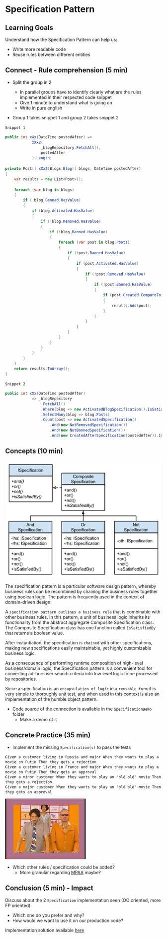 # Specification Pattern
## Learning Goals
Understand how the Specification Pattern can help us:
- Write more readable code
- Reuse rules between different entities

## Connect - Rule comprehension (5 min)
- Split the group in 2
  - In parallel groups have to identify clearly what are the rules implemented in their respected code snippet 
  - Give 1 minute to understand what is going on
  - Write in pure english

- Group 1 takes snippet 1 and group 2 takes snippet 2

`Snippet 1`
```c#
public int xXx(DateTime postedAfter) => 
            xXx2(
                _blogRepository.FetchAll(),
                postedAfter
            ).Length;

private Post[] xXx2(Blogs.Blog[] blogs, DateTime postedAfter)
{
    var results = new List<Post>();

    foreach (var blog in blogs)
    {
        if (!blog.Banned.HasValue)
        {
            if (blog.Activated.HasValue)
            {
                if (!blog.Removed.HasValue)
                {
                    if (!blog.Banned.HasValue)
                    {
                        foreach (var post in blog.Posts)
                        {
                            if (!post.Banned.HasValue)
                            {
                                if (post.Activated.HasValue)
                                {
                                    if (!post.Removed.HasValue)
                                    {
                                        if (!post.Banned.HasValue)
                                        {
                                            if (post.Created.CompareTo(postedAfter) == 1)
                                            {
                                                results.Add(post);
                                            }
                                        }
                                    }
                                }
                            }
                        }
                    }
                }
            }
        }
    }
    return results.ToArray();
}
```

`Snippet 2`
```c#
public int xXx(DateTime postedAfter)
            => _blogRepository
                .FetchAll()
                .Where(blog => new ActivatedBlogSpecification().IsSatisfiedBy(blog))
                .SelectMany(blog => blog.Posts)
                .Count(post => new ActivatedSpecification()
                    .And(new NotRemovedSpecification())
                    .And(new NotBannedSpecification())
                    .And(new CreatedAfterSpecification(postedAfter)).IsSatisfiedBy(post));
```

## Concepts (10 min)
![Specification pattern explained](img/specification-pattern.png)

The specification pattern is a particular software design pattern, whereby business rules can be recombined by chaining the business rules together using boolean logic. 
The pattern is frequently used in the context of domain-driven design.

A `specification pattern outlines a business rule` that is combinable with other business rules. In this pattern, a unit of business logic inherits its functionality from the abstract aggregate Composite Specification class. 
The Composite Specification class has one function called `IsSatisfiedBy` that returns a boolean value. 

After instantiation, the specification is `chained` with other specifications, making new specifications easily maintainable, yet highly customizable business logic. 

As a consequence of performing runtime composition of high-level business/domain logic, the Specification pattern is a convenient tool for converting ad-hoc user search criteria into low level logic to be processed by repositories.

Since a specification is an `encapsulation of logic` in a `reusable form` it is very simple to thoroughly unit test, and when used in this context is also an implementation of the humble object pattern.

- Code source of the connection is available in the `SpecificationDemo` folder
    - Make a demo of it

## Concrete Practice (35 min)
- Implement the missing `Specification(s)` to pass the tests

```text
Given a customer living in Russia and major When they wants to play a movie on Putin Then they gets a rejection
Given a customer living in France and major When they wants to play a movie on Putin Then they gets an approval
Given a minor customer When they wants to play an "olé olé" movie Then they gets a rejection
Given a major customer When they wants to play an "olé olé" movie Then they gets an approval
```
[![Olé olé](img/olé-olé.jpeg)](https://youtu.be/8bDmeeGVNvc)

- Which other rules / specification could be added?
  - More granular regarding [MPAA](https://en.wikipedia.org/wiki/Motion_Picture_Association_film_rating_system) maybe?

## Conclusion (5 min) - Impact
Discuss about the 2 `Specification` implementation seen (OO oriented, more FP oriented)
- Which one do you prefer and why?
- How would we want to use it on our production code?

Implementation solution available [here](solution.md)